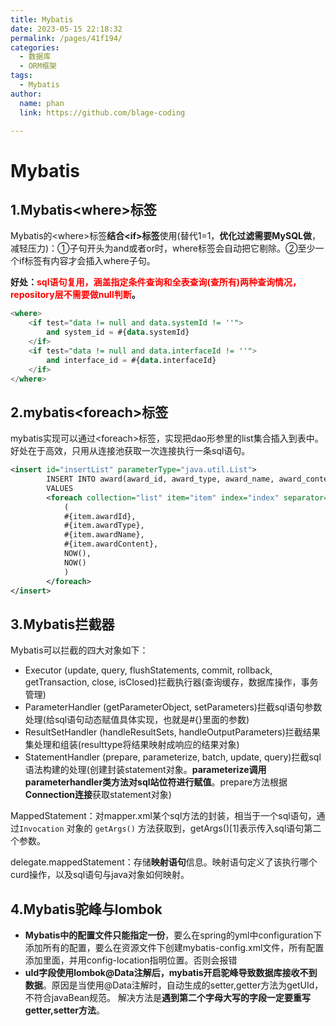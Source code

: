 ```yaml
---
title: Mybatis
date: 2023-05-15 22:18:32
permalink: /pages/41f194/
categories: 
  - 数据库
  - ORM框架
tags: 
  - Mybatis
author: 
  name: phan
  link: https://github.com/blage-coding

---
```

# Mybatis

## 1.Mybatis<where\>标签

Mybatis的<where\>标签**结合\<if\>标签**使用(替代1=1，**优化过滤需要MySQL做**，减轻压力)：①子句开头为and或者or时，where标签会自动把它剔除。②至少一个if标签有内容才会插入where子句。

**好处：<font color="red">sql语句复用，涵盖指定条件查询和全表查询(查所有)两种查询情况，repository层不需要做null判断</font>。**

```sql
<where>
    <if test="data != null and data.systemId != ''">
        and system_id = #{data.systemId}
    </if>
    <if test="data != null and data.interfaceId != ''">
        and interface_id = #{data.interfaceId}
    </if>
</where>
```

## 2.mybatis<foreach\>标签

mybatis实现可以通过\<foreach\>标签，实现把dao形参里的list集合插入到表中。好处在于高效，只用从连接池获取一次连接执行一条sql语句。

```xml
<insert id="insertList" parameterType="java.util.List">
        INSERT INTO award(award_id, award_type, award_name, award_content, create_time, update_time)
        VALUES
        <foreach collection="list" item="item" index="index" separator=",">
            (
            #{item.awardId},
            #{item.awardType},
            #{item.awardName},
            #{item.awardContent},
            NOW(),
            NOW()
            )
        </foreach>
</insert>
```

## 3.Mybatis拦截器

Mybatis可以拦截的四大对象如下：

- Executor (update, query, flushStatements, commit, rollback, getTransaction, close, isClosed)拦截执行器(查询缓存，数据库操作，事务管理)
- ParameterHandler (getParameterObject, setParameters)拦截sql语句参数处理(给sql语句动态赋值具体实现，也就是#{}里面的参数)
- ResultSetHandler (handleResultSets, handleOutputParameters)拦截结果集处理和组装(resulttype将结果映射成响应的结果对象)
- StatementHandler (prepare, parameterize, batch, update, query)拦截sql语法构建的处理(创建封装statement对象。**parameterize调用parameterhandler类方法对sql站位符进行赋值**。prepare方法根据**Connection连接**获取statement对象)

MappedStatement：对mapper.xml某个sql方法的封装，相当于一个sql语句，通过`Invocation` 对象的 `getArgs()` 方法获取到，getArgs()[1]表示传入sql语句第二个参数。

delegate.mappedStatement：存储**映射语句**信息。映射语句定义了该执行哪个curd操作，以及sql语句与java对象如何映射。

## 4.Mybatis驼峰与lombok

- **Mybatis中的配置文件只能指定一份**，要么在spring的yml中configuration下添加所有的配置，要么在资源文件下创建mybatis-config.xml文件，所有配置添加里面，并用config-location指明位置。否则会报错
- **uId字段使用lombok@Data注解后，mybatis开启驼峰导致数据库接收不到数据**。原因是当使用@Data注解时，自动生成的setter,getter方法为getUId，不符合javaBean规范。 解决方法是**遇到第二个字母大写的字段一定要重写getter,setter方法**。
